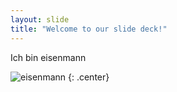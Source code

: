 ```yaml
---
layout: slide
title: "Welcome to our slide deck!"
---
```


Ich bin eisenmann

![eisenmann](https://octodex.github.com/images/ironcat.png)
{: .center}
